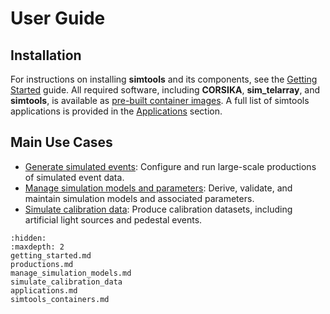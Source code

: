 # User Guide

## Installation

For instructions on installing **simtools** and its components, see the [Getting Started](getting_started.md) guide.
All required software, including **CORSIKA**, **sim_telarray**, and **simtools**, is available as [pre-built container images](simtools_containers.md).
A full list of simtools applications is provided in the [Applications](applications.md) section.

## Main Use Cases

- [Generate simulated events](productions.md): Configure and run large-scale productions of simulated event data.
- [Manage simulation models and parameters](manage_simulation_models.md): Derive, validate, and maintain simulation models and associated parameters.
- [Simulate calibration data](simulate_calibration_data): Produce calibration datasets, including artificial light sources and pedestal events.

```{toctree}
:hidden:
:maxdepth: 2
getting_started.md
productions.md
manage_simulation_models.md
simulate_calibration_data
applications.md
simtools_containers.md
```
